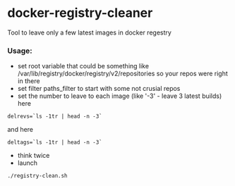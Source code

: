 # docker-registry-cleaner
Tool to leave only a few latest images in docker regestry
### Usage:  
 * set root variable that could be something like /var/lib/registry/docker/registry/v2/repositories so your repos were right in there  
 * set filter paths_filter to start with some not crusial repos  
 * set the number to leave to each image (like '-3' - leave 3 latest builds)
here  
```
delrevs=`ls -1tr | head -n -3`
```
and here
```
deltags=`ls -1tr | head -n -3`
```
 * think twice  
 * launch  
```
./registry-clean.sh
```

